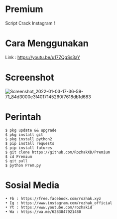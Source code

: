 # Premium

Script Crack Instagram !

# Cara Menggunakan
Link : https://youtu.be/u17ZQgSs3aY

# Screenshot
![Screenshot_2022-01-03-17-36-59-71_84d3000e3f4017145260f7618db1d683](https://user-images.githubusercontent.com/65714340/148020789-d7f822af-0a1f-4433-b2c5-4a9fd09ff0a3.png)

# Perintah
    $ pkg update && upgrade
    $ pkg install git
    $ pkg install python2
    $ pip install requests
    $ pip install futures
    $ git clone https://github.com/RozhakXD/Premium
    $ cd Premium
    $ git pull
    $ python Prem.py
# Sosial Media
    • Fb : https://free.facebook.com/rozhak.xyz
    • Ig : https://www.instagram.com/rozhak_official
    • Yt : https://www.youtube.com/rozhakid
    • Wa : https://wa.me/6283847921480
